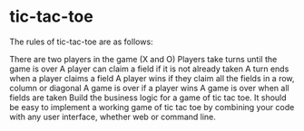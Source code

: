 # tic-tac-toe
The rules of tic-tac-toe are as follows:

There are two players in the game (X and O)
Players take turns until the game is over
A player can claim a field if it is not already taken
A turn ends when a player claims a field
A player wins if they claim all the fields in a row, column or diagonal
A game is over if a player wins
A game is over when all fields are taken
Build the business logic for a game of tic tac toe. It should be easy to implement a working game of tic tac toe by combining your code with any user interface, whether web or command line.
